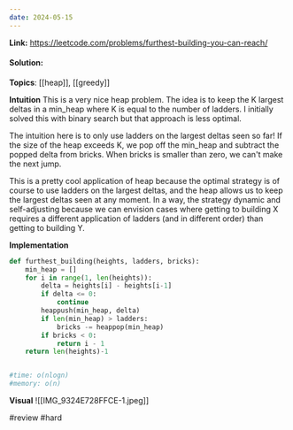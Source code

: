 ```yaml
---
date: 2024-05-15
---
```

**Link:** https://leetcode.com/problems/furthest-building-you-can-reach/
#### Solution:

**Topics**: [[heap]], [[greedy]]

**Intuition**
This is a very nice heap problem. The idea is to keep the K largest deltas in a min_heap where K is equal to the number of ladders. I initially solved this with binary search but that approach is less optimal.

The intuition here is to only use ladders on the largest deltas seen so far! If the size of the heap exceeds K, we pop off the min_heap and subtract the popped delta from bricks. When bricks is smaller than zero, we can't make the next jump. 

This is a pretty cool application of heap because the optimal strategy is of course to use ladders on the largest deltas, and the heap allows us to keep the largest deltas seen at any moment. In a way, the strategy dynamic and self-adjusting because we can envision cases where getting to building X requires a different application of ladders (and in different order) than getting to building Y.

**Implementation**
```python
def furthest_building(heights, ladders, bricks):
	min_heap = []
	for i in range(1, len(heights)):
		delta = heights[i] - heights[i-1]
		if delta <= 0:
			continue
		heappush(min_heap, delta)
		if len(min_heap) > ladders:
			bricks -= heappop(min_heap)
		if bricks < 0:
			return i - 1
	return len(heights)-1


#time: o(nlogn)
#memory: o(n)
```

**Visual** 
![[IMG_9324E728FFCE-1.jpeg]]

#review 
#hard


